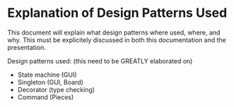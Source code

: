 # Explanation of Design Patterns Used

This document will explain what design patterns where used,
where, and why. This must be explicitely discussed in both this
documentation and the presentation.

Design patterns used:
(this need to be GREATLY elaborated on)
- State machine (GUI)
- Singleton (GUI, Board)
- Decorator (type checking)
- Command (Pieces)
